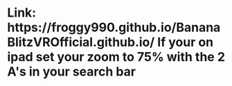 <h1>Link: https://froggy990.github.io/BananaBlitzVROfficial.github.io/
If your on ipad set your zoom to 75% with the 2 A's in your search bar<h1>

